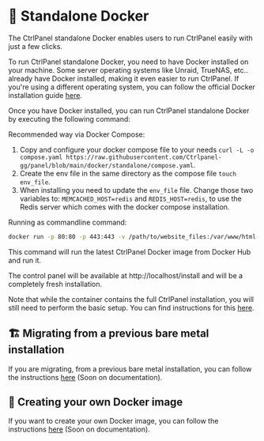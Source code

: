 # 🐳 Standalone Docker

The CtrlPanel standalone Docker enables users to run CtrlPanel easily with just a few clicks.

To run CtrlPanel standalone Docker, you need to have Docker installed on your machine. Some server operating systems like Unraid, TrueNAS, etc.. already have Docker installed, making it even easier to run CtrlPanel.
If you're using a different operating system, you can follow the official Docker installation guide [here](https://docs.docker.com/get-docker/).

Once you have Docker installed, you can run CtrlPanel standalone Docker by executing the following command:

Recommended way via Docker Compose:

1. Copy and configure your docker compose file to your needs `curl -L -o compose.yaml https://raw.githubusercontent.com/Ctrlpanel-gg/panel/blob/main/docker/standalone/compose.yaml`.
2. Create the env file in the same directory as the compose file `touch env_file`.
3. When installing you need to update the `env_file` file. Change those two variables to: `MEMCACHED_HOST=redis` and `REDIS_HOST=redis`, to use the Redis server which comes with the docker compose installation.

Running as commandline command:

```bash
docker run -p 80:80 -p 443:443 -v /path/to/website_files:/var/www/html -v /path/to/nginx_config:/etc/nginx/conf.d/ ghcr.io/ctrlpanel-gg/panel:latest
```

This command will run the latest CtrlPanel Docker image from Docker Hub and run it.

The control panel will be available at http://localhost/install and will be a completely fresh installation.

Note that while the container contains the full CtrlPanel installation, you will still need to perform the basic setup. You can find instructions for this [here](https://ctrlpanel.gg/docs/Installation/getting-started#basic-setup).

## 🏗️ Migrating from a previous bare metal installation

If you are migrating, from a previous bare metal installation, you can follow the instructions [here]() (Soon on documentation).

## 🧰 Creating your own Docker image

If you want to create your own Docker image, you can follow the instructions [here]() (Soon on documentation).

